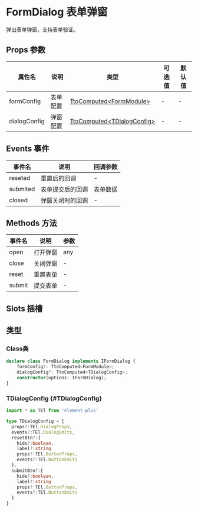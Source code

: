 # FormDialog 表单弹窗
弹出表单弹窗，支持表单验证。

## Props 参数
| 属性名        | 说明          | 类型  | 可选值 | 默认值 |
| ------------- | ------------- | ----- | ------ | ------ |
| formConfig     | 表单配置 | [TtoComputed](./../common/TtoComputed)[\<FormModule\>](./formModule) | -  |  - |
| dialogConfig      | 弹窗配置      |  [TtoComputed](./../common/TtoComputed)[\<TDialogConfig\>](#TDialogConfig) | -  | - |

## Events 事件

| 事件名 | 说明 | 回调参数 |
| ---- | ---- | ---- |
| reseted | 重置后的回调 | - |
| submited | 表单提交后的回调 | 表单数据 |
| closed | 弹窗关闭时的回调 | - |


## Methods 方法
| 事件名 | 说明 | 参数 |
| ---- | ---- | ---- |
| open | 打开弹窗 | any |
| close | 关闭弹窗 | - |
| reset | 重置表单 | - |
| submit | 提交表单 | - |

## Slots 插槽

## 类型
### Class类
```` typescript
declare class FormDialog implements IFormDialog {
    formConfig?: TtoComputed<FormModule>;
    dialogConfig?: TtoComputed<TDialogConfig>;
    constructor(options: IFormDialog);
}
````
### TDialogConfig {#TDialogConfig}
```` typescript
import * as TEl from 'element-plus'

type TDialogConfig = {
  props?:TEl.DialogProps,
  events?:TEl.DialogEmits,
  resetBtn?:{
    hide?:boolean,
    label?:string
    props?:TEl.ButtonProps,
    events?:TEl.ButtonEmits
  },
  submitBtn?:{
    hide?:boolean,
    label?:string
    props?:TEl.ButtonProps,
    events?:TEl.ButtonEmits
  }
}
````
